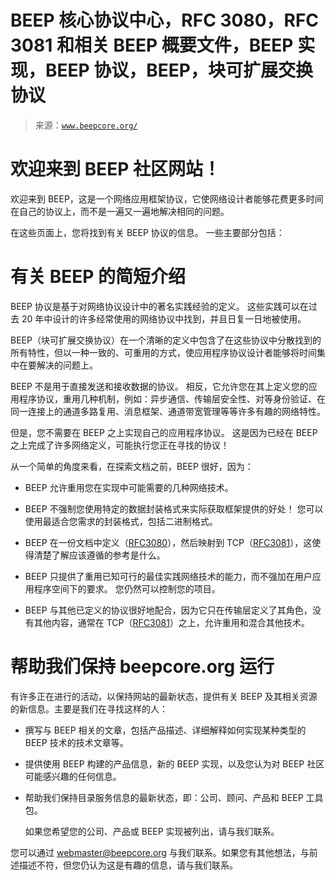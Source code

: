 <!--yml

分类：未分类

日期：2024-05-27 14:51:27

-->

# BEEP 核心协议中心，RFC 3080，RFC 3081 和相关 BEEP 概要文件，BEEP 实现，BEEP 协议，BEEP，块可扩展交换协议

> 来源：[`www.beepcore.org/`](https://www.beepcore.org/)

# 欢迎来到 BEEP 社区网站！

欢迎来到 BEEP，这是一个网络应用框架协议，它使网络设计者能够花费更多时间在自己的协议上，而不是一遍又一遍地解决相同的问题。

在这些页面上，您将找到有关 BEEP 协议的信息。 一些主要部分包括：

# 有关 BEEP 的简短介绍

BEEP 协议是基于对网络协议设计中的著名实践经验的定义。 这些实践可以在过去 20 年中设计的许多经常使用的网络协议中找到，并且日复一日地被使用。

BEEP（块可扩展交换协议）在一个清晰的定义中包含了在这些协议中分散找到的所有特性，但以一种一致的、可重用的方式，使应用程序协议设计者能够将时间集中在要解决的问题上。

BEEP 不是用于直接发送和接收数据的协议。 相反，它允许您在其上定义您的应用程序协议，重用几种机制，例如：异步通信、传输层安全性、对等身份验证、在同一连接上的通道多路复用、消息框架、通道带宽管理等等许多有趣的网络特性。

但是，您不需要在 BEEP 之上实现自己的应用程序协议。 这是因为已经在 BEEP 之上完成了许多网络定义，可能执行您正在寻找的协议！

从一个简单的角度来看，在探索文档之前，BEEP 很好，因为：

+   BEEP 允许重用您在实现中可能需要的几种网络技术。

+   BEEP 不强制您使用特定的数据封装格式来实际获取框架提供的好处！ 您可以使用最适合您需求的封装格式，包括二进制格式。

+   BEEP 在一份文档中定义（[RFC3080](http://www.rfc-editor.org/rfc/rfc3080.txt)），然后映射到 TCP（[RFC3081](http://www.rfc-editor.org/rfc/rfc3081.txt)），这使得清楚了解应该遵循的参考是什么。

+   BEEP 只提供了重用已知可行的最佳实践网络技术的能力，而不强加在用户应用程序空间下的要求。 您仍然可以控制您的项目。

+   BEEP 与其他已定义的协议很好地配合，因为它只在传输层定义了其角色，没有其他内容，通常在 TCP（[RFC3081](http://www.rfc-editor.org/rfc/rfc3081.txt)）之上，允许重用和混合其他技术。

# 帮助我们保持 beepcore.org 运行

有许多正在进行的活动，以保持网站的最新状态，提供有关 BEEP 及其相关资源的新信息。主要是我们在寻找这样的人：

+   撰写与 BEEP 相关的文章，包括产品描述、详细解释如何实现某种类型的 BEEP 技术的技术文章等。

+   提供使用 BEEP 构建的产品信息，新的 BEEP 实现，以及您认为对 BEEP 社区可能感兴趣的任何信息。

+   帮助我们保持目录服务信息的最新状态，即：公司、顾问、产品和 BEEP 工具包。

    如果您希望您的公司、产品或 BEEP 实现被列出，请与我们联系。

您可以通过 webmaster@beepcore.org 与我们联系。如果您有其他想法，与前述描述不符，但您仍认为这是有趣的信息，请与我们联系。
